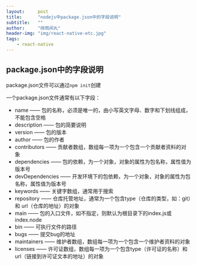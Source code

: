 ```yaml
---
layout:     post
title:      "nodejs中package.json中的字段说明"
subtitle:   ""
author:     "绯雨闲丸"
header-img: "img/react-native-etc.jpg"
tags:
    - react-native
---
```


>

## package.json中的字段说明

package.json文件可以通过`npm init`创建

一个package.json文件通常有以下字段：

- name —— 包的名称，必须是唯一的，由小写英文字母、数字和下划线组成，不能包含空格
- description —— 包的简要说明
- version —— 包的版本
- author —— 包的作者
- contributors —— 贡献者数组，数组每一项为一个包含一个贡献者资料的对象
- dependencies —— 包的依赖，为一个对象，对象的属性为包名称，属性值为版本号
- devDependencies —— 开发环境下的包依赖，为一个对象，对象的属性为包名称，属性值为版本号
- keywords —— 关键字数组，通常用于搜索
- repository —— 仓库托管地址，通常为一个包含type（仓库的类型，如：git）和 url（仓库的地址）的对象
- main —— 包的入口文件，如不指定，则默认为根目录下的index.js或index.node
- bin —— 可执行文件的路径
- bugs —— 提交bug的地址
- maintainers —— 维护者数组，数组每一项为一个包含一个维护者资料的对象
- licenses —— 许可证数组，数组每一项为一个包含type（许可证的名称）和url（链接到许可证文本的地址）的对象








